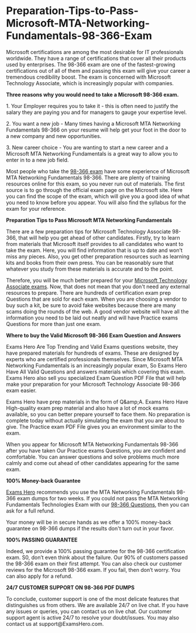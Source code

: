 # Preparation-Tips-to-Pass-Microsoft-MTA-Networking-Fundamentals-98-366-Exam
<p>Microsoft certifications are among the most desirable for IT professionals worldwide. They have a range of certifications that cover all their products used by enterprises. The 98-366 exam are one of the fastest-growing certifications out of all of them and passing this exam will give your career a tremendous credibility boost. The exam is concerned with Microsoft Technology Associate, which is increasingly popular with companies.</p>

<p><strong>Three reasons why you would need to take a Microsoft 98-366 exam.</strong></p>

<p>1. Your Employer requires you to take it - this is often need to justify the salary they are paying you and for managers to gauge your expertise level.</p>

<p>2. You want a new job - Many times having a Microsoft MTA Networking Fundamentals 98-366 on your resume will help get your foot in the door to a new company and new opportunities.</p>

<p>3. New career choice - You are wanting to start a new career and a Microsoft MTA Networking Fundamentals is a great way to allow you to enter in to a new job field.</p>

<p>Most people who take the <a href="https://examshero.com/microsoft/98-366-exam-dumps/">98-366 exam</a> have some experience of Microsoft MTA Networking Fundamentals 98-366. There are plenty of training resources online for this exam, so you never run out of materials. The first source is to go through the official exam page on the Microsoft site. Here you can find the scope of the exam, which will give you a good idea of what you need to know before you appear. You will also find the syllabus for the exam for your reference.</p>

<p><strong>Preparation Tips to Pass Microsoft MTA Networking Fundamentals</strong></p>

<p>There are a few preparation tips for Microsoft Technology Associate 98-366, that will help you get ahead of other candidates. Firstly, try to learn from materials that Microsoft itself provides to all candidates who want to take the exam. Here, you will find information that is up to date and won't miss any pieces. Also, you get other preparation resources such as learning kits and books from their own press. You can be reasonably sure that whatever you study from these materials is accurate and to the point.</p>

<p>Therefore, you will be much better prepared for your <a href="https://examshero.com/microsoft/">Microsoft Technology Associate exams</a>. Now, that does not mean that you don't need any external resources to prepare. There are hundreds of certification exam prep Questions that are sold for each exam. When you are choosing a vendor to buy such a kit, be sure to avoid fake websites because there are many scams doing the rounds of the web. A good vendor website will have all the information you need to be laid out neatly and will have Practice exams Questions for more than just one exam.</p>

<p><strong>Where to buy the Valid Microsoft 98-366 Exam Question and Answers</strong></p>

<p>Exams Hero Are Top Trending and Valid Exams questions website, they have prepared materials for hundreds of exams. These are designed by experts who are certified professionals themselves. Since Microsoft MTA Networking Fundamentals is an increasingly popular exam, So Exams Hero Have All Valid Questions and answers materials which covering this exam. Exams Hero also sell you specialized Exam Question PDF File that will help make your preparation for your Microsoft Technology Associate 98-366 exam easier.</p>

<p>Exams Hero have prep materials in the form of Q&amp;amp;A. Exams Hero Have High-quality exam prep material and also have a lot of mock exams available, so you can better prepare yourself to face them. No preparation is complete today without actually simulating the exam that you are about to give. The Practice exam PDF File gives you an environment similar to the exam.</p>

<p>When you appear for Microsoft MTA Networking Fundamentals 98-366 after you have taken Our Practice exams Questions, you are confident and comfortable. You can answer questions and solve problems much more calmly and come out ahead of other candidates appearing for the same exam.</p>

<p><strong>100% Money-back Guarantee</strong></p>

<p><a href="https://examshero.com/">Exams Hero</a> recommends you use the MTA Networking Fundamentals 98-366 exam dumps for two weeks. If you could not pass the MTA Networking Fundamentals Technologies Exam with our <a href="https://examshero.com/microsoft/98-366-exam-dumps/">98-366 Questions</a>, then you can ask for a full refund.</p>

<p>Your money will be in secure hands as we offer a 100% money-back guarantee on 98-366 dumps if the results don't turn out in your favor.</p>

<p><strong>100% PASSING GUARANTEE</strong></p>

<p>Indeed, we provide a 100% passing guarantee for the 98-366 certification exam. S0, don’t even think about the failure. Our 90% of customers passed the 98-366 exam on their first attempt. You can also check our customer reviews for the Microsoft 98-366 exam. If you fail, then don’t worry. You can also apply for a refund.</p>

  <p><strong>24/7 CUSTOMER SUPPORT ON 98-366 PDF DUMPS</strong></p>

<p>To conclude, customer support is one of the most delicate features that distinguishes us from others. We are available 24/7 on live chat. If you have any issues or queries, you can contact us on live chat. Our customer support agent is active 24/7 to resolve your doubt/issues. You may also contact us at support@ExamsHero.com.</p>

